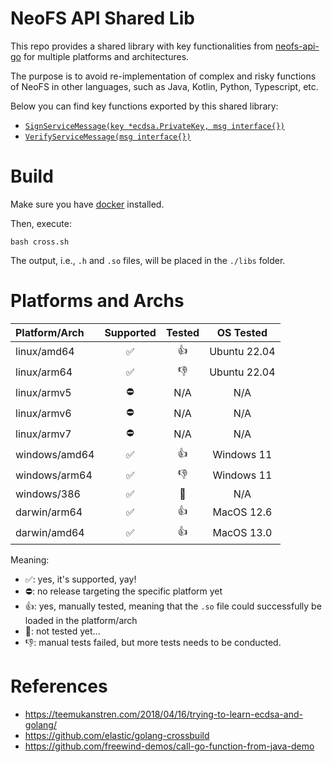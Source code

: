 # NeoFS API Shared Lib

This repo provides a shared library with key functionalities from 
[neofs-api-go](https://github.com/nspcc-dev/neofs-api-go) for multiple platforms and architectures.

The purpose is to avoid re-implementation of complex and risky functions of NeoFS in other languages, 
such as Java, Kotlin, Python, Typescript, etc.

Below you can find key functions exported by this shared library:

- [`SignServiceMessage(key *ecdsa.PrivateKey, msg interface{})`](https://github.com/nspcc-dev/neofs-api-go/blob/master/signature/sign.go#L147)
- [`VerifyServiceMessage(msg interface{})`](https://github.com/nspcc-dev/neofs-api-go/blob/master/signature/sign.go#L227)

# Build

Make sure you have [docker](https://docker.com) installed.

Then, execute:

```shell
bash cross.sh
```

The output, i.e., `.h` and `.so` files, will be placed in the `./libs` folder.

# Platforms and Archs

| Platform/Arch | Supported | Tested |  OS Tested   |
|:--------------|:---------:|:------:|:------------:|
| linux/amd64   |     ✅     |   👍   | Ubuntu 22.04 |
| linux/arm64   |     ✅     |   👎   | Ubuntu 22.04 |
| linux/armv5   |     ⛔     |  N/A   |     N/A      |
| linux/armv6   |     ⛔     |  N/A   |     N/A      |
| linux/armv7   |     ⛔     |  N/A   |     N/A      |
| windows/amd64 |     ✅     |   👍   |  Windows 11  |
| windows/arm64 |     ✅     |   👎   |  Windows 11  |
| windows/386   |     ✅     |   🫣   |     N/A      |
| darwin/arm64  |     ✅     |   👍   |  MacOS 12.6  |
| darwin/amd64  |     ✅     |   👍   |  MacOS 13.0  |

Meaning:
* ✅: yes, it's supported, yay!
* ⛔: no release targeting the specific platform yet
* 👍: yes, manually tested, meaning that the `.so` file could successfully be loaded in the platform/arch
* 🫣: not tested yet...
* 👎: manual tests failed, but more tests needs to be conducted.

# References

* https://teemukanstren.com/2018/04/16/trying-to-learn-ecdsa-and-golang/
* https://github.com/elastic/golang-crossbuild
* https://github.com/freewind-demos/call-go-function-from-java-demo